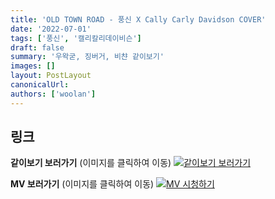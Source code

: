 ```yaml
---
title: 'OLD TOWN ROAD - 풍신 X Cally Carly Davidson COVER'
date: '2022-07-01'
tags: ['풍신', '캘리칼리데이비슨']
draft: false
summary: '우왁굳, 징버거, 비챤 같이보기'
images: []
layout: PostLayout
canonicalUrl:
authors: ['woolan']
---
```


## 링크

**같이보기 보러가기** (이미지를 클릭하여 이동)
[![같이보기 보러가기](https://cdn.discordapp.com/attachments/1136601898116464710/1211650793904807976/logo.png?ex=65eef8bc&is=65dc83bc&hm=95dc0e08c1f43025dd60def429896697b3787a9f923593eb50b24e9fb6280361&)](https://cafe.naver.com/steamindiegame/6730109)

**MV 보러가기** (이미지를 클릭하여 이동)
[![MV 시청하기](https://i.ytimg.com/vi/fYMeb2ODFUE/maxresdefault.jpg)](https://youtu.be/fYMeb2ODFUE)
